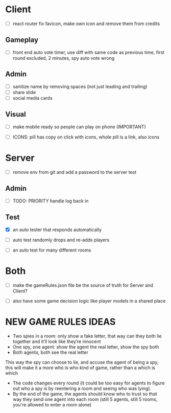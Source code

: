 
# Client

- [ ] react router fix favicon, make own icon and remove them from credits

## Gameplay

- [ ] front end auto vote timer, use diff with same code as previous time, first round excluded, 2 minutes, spy auto vote wrong

## Admin
- [ ] sanitize name by removing spaces (not just leading and trailing)
- [ ] share slide
- [ ] social media cards

## Visual
- [ ] make mobile ready so people can play on phone (IMPORTANT)
- [ ] ICONS: pill has copy on click with icons, whole pill is a link, also icons


# Server

- [ ] remove env from git and add a password to the server test

## Admin
- [ ] TODO: PRIORITY handle log back in

## Test
- [x] an auto tester that responds automatically
- [ ] auto test randomly drops and re-adds players
- [ ] an auto test for many different rooms



# Both
- [ ] make the gameRules.json file be the source of truth for Server and Client?
- [ ] also have some game decision logic like player models in a shared place



# NEW GAME RULES IDEAS

- Two spies in a room: only show a fake letter, that way can they both lie together and it’ll look like they’re innocent
- One spy, one agent: show the agent the real letter, show the spy both
- Both agents, both see the real letter

This way the spy can choose to lie, and accuse the agent of being a spy, this will make it a more who is who kind of game, rather than a which is which

- The code changes every round (it could be too easy for agents to figure out who a spy is by reentering a room and seeing who was lying). 
- By the end of the game, the agents should know who to trust so that way they send one agent into each room (still 5 agents, still 5 rooms, you're allowed to enter a room alone)

